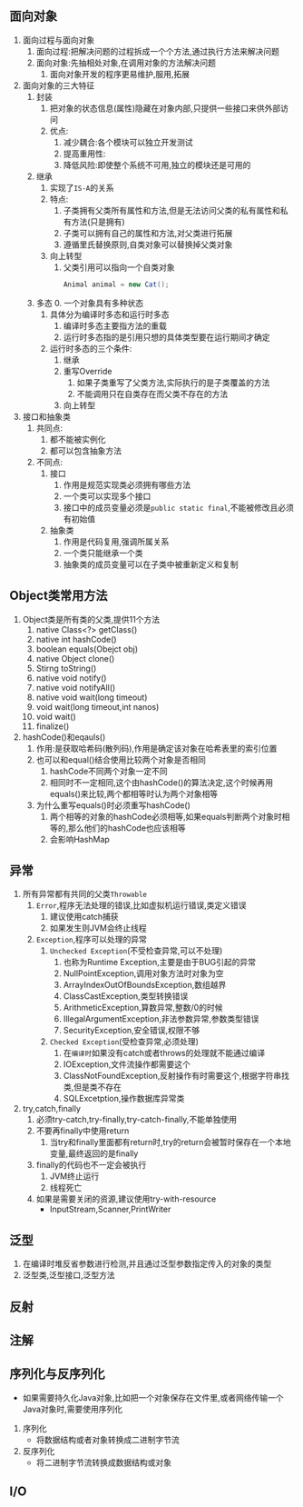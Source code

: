 ## 面向对象
1. 面向过程与面向对象
    1. 面向过程:把解决问题的过程拆成一个个方法,通过执行方法来解决问题
    2. 面向对象:先抽相处对象,在调用对象的方法解决问题
        1. 面向对象开发的程序更易维护,服用,拓展
2. 面向对象的三大特征
    1. 封装
        1. 把对象的状态信息(属性)隐藏在对象内部,只提供一些接口来供外部访问
        2. 优点:
            1. 减少耦合:各个模块可以独立开发测试
            2. 提高重用性:
            3. 降低风险:即使整个系统不可用,独立的模块还是可用的
    2. 继承
        1. 实现了`IS-A`的关系
        2. 特点:
            1. 子类拥有父类所有属性和方法,但是无法访问父类的私有属性和私有方法(只是拥有)
            2. 子类可以拥有自己的属性和方法,对父类进行拓展
            3. 遵循里氏替换原则,自类对象可以替换掉父类对象
        3. 向上转型
            1. 父类引用可以指向一个自类对象
                ```java
                Animal animal = new Cat();
                ```
    3. 多态
        0. 一个对象具有多种状态
        1. 具体分为编译时多态和运行时多态
            1. 编译时多态主要指方法的重载
            2. 运行时多态指的是引用只想的具体类型要在运行期间才确定
        2. 运行时多态的三个条件:
            1. 继承
            2. 重写Override
                1. 如果子类重写了父类方法,实际执行的是子类覆盖的方法
                2. 不能调用只在自类存在而父类不存在的方法
            3. 向上转型
3. 接口和抽象类
    1. 共同点:
        1. 都不能被实例化
        2. 都可以包含抽象方法
    2. 不同点:
        1. 接口
            1. 作用是规范实现类必须拥有哪些方法
            2. 一个类可以实现多个接口
            3. 接口中的成员变量必须是`public static final`,不能被修改且必须有初始值
        2. 抽象类
            1. 作用是代码复用,强调所属关系
            2. 一个类只能继承一个类
            3. 抽象类的成员变量可以在子类中被重新定义和复制
## Object类常用方法 
1. Object类是所有类的父类,提供11个方法
    1. native Class<?> getClass()
    2. native int hashCode()
    3. boolean equals(Obejct obj)
    4. native Object clone()
    5. Stirng toString()
    6. native void notify()
    7. native void notifyAll()
    8. native void wait(long timeout)
    9. void wait(long timeout,int nanos)
    10. void wait()
    11. finalize()
2. hashCode()和eqauls()
    1. 作用:是获取哈希码(散列码),作用是确定该对象在哈希表里的索引位置
    2. 也可以和equal()结合使用比较两个对象是否相同
        1. hashCode不同两个对象一定不同
        2. 相同时不一定相同,这个由hashCode()的算法决定,这个时候再用equals()来比较,两个都相等时认为两个对象相等
    3. 为什么重写equals()时必须重写hashCode()
        1. 两个相等的对象的hashCode必须相等,如果equals判断两个对象时相等的,那么他们的hashCode也应该相等
        2. 会影响HashMap

## 异常
1. 所有异常都有共同的父类`Throwable`
    1. `Error`,程序无法处理的错误,比如虚拟机运行错误,类定义错误
        1. 建议使用catch捕获
        2. 如果发生则JVM会终止线程
    2. `Exception`,程序可以处理的异常
        1. `Unchecked Exception`(不受检查异常,可以不处理)
            1. 也称为Runtime Exception,主要是由于BUG引起的异常
            2. NullPointException,调用对象方法时对象为空
            3. ArrayIndexOutOfBoundsException,数组越界
            4. ClassCastException,类型转换错误
            5. ArithmeticException,算数异常,整数/0的时候
            6. IllegalArgumentException,非法参数异常,参数类型错误
            7. SecurityException,安全错误,权限不够
        2. `Checked Exception`(受检查异常,必须处理)
            1. 在`编译时`如果没有catch或者throws的处理就不能通过编译
            2. IOException,文件流操作都需要这个
            3. ClassNotFoundException,反射操作有时需要这个,根据字符串找类,但是类不存在
            4. SQLExcetption,操作数据库异常类
2. try,catch,finally
    1. 必须try-catch,try-finally,try-catch-finally,不能单独使用
    2. 不要再finally中使用return
        1. 当try和finally里面都有return时,try的return会被暂时保存在一个本地变量,最终返回的是finally
    3. finally的代码也不一定会被执行
        1. JVM终止运行
        2. 线程死亡
    4. 如果是需要关闭的资源,建议使用try-with-resource
        - InputStream,Scanner,PrintWriter
## 泛型
1. 在编译时堆反省参数进行检测,并且通过泛型参数指定传入的对象的类型
2. 泛型类,泛型接口,泛型方法
## 反射
## 注解
## 序列化与反序列化
- 如果需要持久化Java对象,比如把一个对象保存在文件里,或者网络传输一个Java对象时,需要使用序列化
1. 序列化
    - 将数据结构或者对象转换成二进制字节流
2. 反序列化
    - 将二进制字节流转换成数据结构或对象

## I/O

